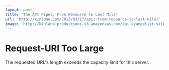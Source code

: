 ```yaml
---
layout: post
title: "The API Pipes, From Resource to Last Mile"
url: 'http://kinlane.com/2013/03/17/apis-from-resource-to-last-mile/'
image: 'http://kinlane-productions.s3.amazonaws.com/api-evangelist-site/blog/apis-resource-to-last-mile.png'
---
```


<!DOCTYPE HTML PUBLIC "-//IETF//DTD HTML 2.0//EN">
<html><head>
<title>414 Request-URI Too Large</title>
</head><body>
<h1>Request-URI Too Large</h1>
<p>The requested URL's length exceeds the capacity
limit for this server.<br />
</p>
</body></html>
